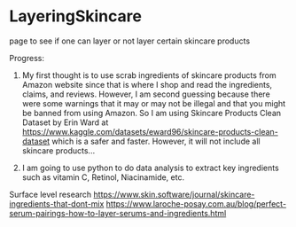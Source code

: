 # LayeringSkincare
page to see if one can layer or not layer certain skincare products


Progress:
1. My first thought is to use scrab ingredients of skincare products from Amazon website since that is where I shop and read the ingredients, claims, and reviews. However, I am second guessing because there were some warnings that it may or may not be illegal and that you might be banned from using Amazon. So I am using Skincare Products Clean Dataset by Erin Ward at https://www.kaggle.com/datasets/eward96/skincare-products-clean-dataset which is a safer and faster. However, it will not include all skincare products...

2. I am going to use python to do data analysis to extract key ingredients such as vitamin C, Retinol, Niacinamide, etc.  

Surface level research
https://www.skin.software/journal/skincare-ingredients-that-dont-mix
https://www.laroche-posay.com.au/blog/perfect-serum-pairings-how-to-layer-serums-and-ingredients.html
